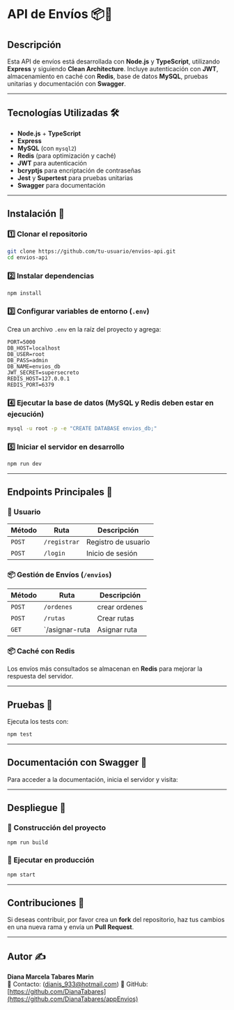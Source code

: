 # API de Envíos 📦🚀

## Descripción

Esta API de envíos está desarrollada con **Node.js** y **TypeScript**, utilizando **Express** y siguiendo **Clean Architecture**. Incluye autenticación con **JWT**, almacenamiento en caché con **Redis**, base de datos **MySQL**, pruebas unitarias y documentación con **Swagger**.

---

## Tecnologías Utilizadas 🛠️

- **Node.js** + **TypeScript**
- **Express**
- **MySQL** (con `mysql2`)
- **Redis** (para optimización y caché)
- **JWT** para autenticación
- **bcryptjs** para encriptación de contraseñas
- **Jest** y **Supertest** para pruebas unitarias
- **Swagger** para documentación

---

## Instalación 🚀

### 1️⃣ Clonar el repositorio

```sh
git clone https://github.com/tu-usuario/envios-api.git
cd envios-api
```

### 2️⃣ Instalar dependencias

```sh
npm install
```

### 3️⃣ Configurar variables de entorno (`.env`)

Crea un archivo `.env` en la raíz del proyecto y agrega:

```env
PORT=5000
DB_HOST=localhost
DB_USER=root
DB_PASS=admin
DB_NAME=envios_db
JWT_SECRET=supersecreto
REDIS_HOST=127.0.0.1
REDIS_PORT=6379
```

### 4️⃣ Ejecutar la base de datos (MySQL y Redis deben estar en ejecución)

```sh
mysql -u root -p -e "CREATE DATABASE envios_db;"
```

### 5️⃣ Iniciar el servidor en desarrollo

```sh
npm run dev
```

---

## Endpoints Principales 🚏

### 🔑 Usuario 

| Método | Ruta             | Descripción         |
| ------ | ---------------- | ------------------- |
| `POST` | `/registrar` | Registro de usuario |
| `POST` | `/login`     | Inicio de sesión    |

### 📦 Gestión de Envíos (`/envios`)

| Método   | Ruta          | Descripción              |
| -------- | ------------- | ------------------------ |
| `POST`   | `/ordenes`    | crear ordenes            |
| `POST`   | `/rutas`      | Crear rutas              |
| `GET`    | `/asignar-ruta| Asignar ruta   |

### 📦 Caché con Redis

Los envíos más consultados se almacenan en **Redis** para mejorar la respuesta del servidor.

---

## Pruebas 🧪

Ejecuta los tests con:

```sh
npm test
```

---

## Documentación con Swagger 📄

Para acceder a la documentación, inicia el servidor y visita:



---

## Despliegue 🚀

### 📌 Construcción del proyecto

```sh
npm run build
```

### 📌 Ejecutar en producción

```sh
npm start
```

---

## Contribuciones 👥

Si deseas contribuir, por favor crea un **fork** del repositorio, haz tus cambios en una nueva rama y envía un **Pull Request**.

---

## Autor ✍️

**Diana Marcela Tabares Marin**\
📧 Contacto: (dianis_933@hotmail.com)
🔗 GitHub: [https://github.com/DianaTabares](https://github.com/DianaTabares/appEnvios)
